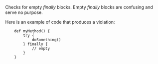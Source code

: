 Checks for empty *finally* blocks. Empty *finally* blocks are confusing
and serve no purpose.

Here is an example of code that produces a violation:

``` 
    def myMethod() {
        try {
            doSomething()
        } finally {
            // empty
        }
    }
```
